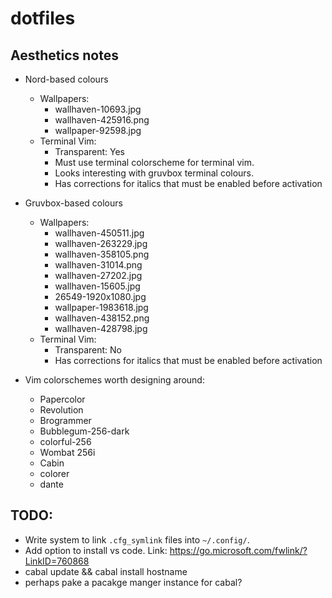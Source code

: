 # dotfiles

## Aesthetics notes

* Nord-based colours
  - Wallpapers:
    * wallhaven-10693.jpg
    * wallhaven-425916.png
    * wallpaper-92598.jpg
  - Terminal Vim:
    * Transparent: Yes
    * Must use terminal colorscheme for terminal vim.
    * Looks interesting with gruvbox terminal colours.
    * Has corrections for italics that must be enabled before activation

* Gruvbox-based colours
  - Wallpapers:
    * wallhaven-450511.jpg
    * wallhaven-263229.jpg
    * wallhaven-358105.png
    * wallhaven-31014.png
    * wallhaven-27202.jpg
    * wallhaven-15605.jpg
    * 26549-1920x1080.jpg
    * wallpaper-1983618.jpg
    * wallhaven-438152.png
    * wallhaven-428798.jpg
  - Terminal Vim:
    * Transparent: No
    * Has corrections for italics that must be enabled before activation

* Vim colorschemes worth designing around:
  - Papercolor
  - Revolution
  - Brogrammer
  - Bubblegum-256-dark
  - colorful-256
  - Wombat 256i
  - Cabin
  - colorer
  - dante

## TODO:
* Write system to link `.cfg_symlink` files into `~/.config/`.
* Add option to install vs code. Link: https://go.microsoft.com/fwlink/?LinkID=760868
* cabal update && cabal install hostname
* perhaps pake a pacakge manger instance for cabal?
